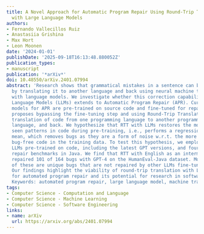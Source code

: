 ```yaml
---
title: A Novel Approach for Automatic Program Repair Using Round-Trip Translation
  with Large Language Models
authors:
- Fernando Vallecillos Ruiz
- Anastasiia Grishina
- Max Hort
- Leon Moonen
date: '2024-01-01'
publishDate: '2025-09-18T16:13:48.880052Z'
publication_types:
- manuscript
publication: '*arXiv*'
doi: 10.48550/arXiv.2401.07994
abstract: 'Research shows that grammatical mistakes in a sentence can be corrected
  by translating it to another language and back using neural machine translation
  with language models. We investigate whether this correction capability of Large
  Language Models (LLMs) extends to Automatic Program Repair (APR). Current generative
  models for APR are pre-trained on source code and fine-tuned for repair. This paper
  proposes bypassing the fine-tuning step and using Round-Trip Translation (RTT):
  translation of code from one programming language to another programming or natural
  language, and back. We hypothesize that RTT with LLMs restores the most commonly
  seen patterns in code during pre-training, i.e., performs a regression toward the
  mean, which removes bugs as they are a form of noise w.r.t. the more frequent, natural,
  bug-free code in the training data. To test this hypothesis, we employ eight recent
  LLMs pre-trained on code, including the latest GPT versions, and four common program
  repair benchmarks in Java. We find that RTT with English as an intermediate language
  repaired 101 of 164 bugs with GPT-4 on the HumanEval-Java dataset. Moreover, 46
  of these are unique bugs that are not repaired by other LLMs fine-tuned for APR.
  Our findings highlight the viability of round-trip translation with LLMs as a technique
  for automated program repair and its potential for research in software engineering.
  Keywords: automated program repair, large language model, machine translation'
tags:
- Computer Science - Computation and Language
- Computer Science - Machine Learning
- Computer Science - Software Engineering
links:
- name: arXiv
  url: https://arxiv.org/abs/2401.07994
---
```


